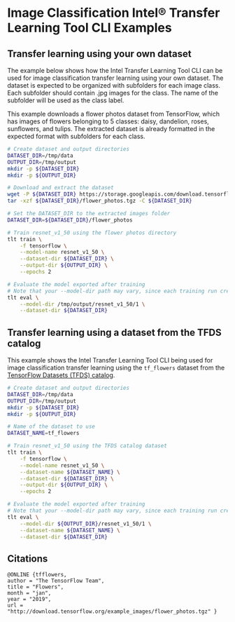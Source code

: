 # Image Classification Intel® Transfer Learning Tool CLI Examples

## Transfer learning using your own dataset

The example below shows how the Intel Transfer Learning Tool CLI can be used for image classification transfer learning
using your own dataset. The dataset is expected to be organized with subfolders for each image
class. Each subfolder should contain .jpg images for the class. The name of the subfolder will
be used as the class label.

This example downloads a flower photos dataset from TensorFlow, which has images of
flowers belonging to 5 classes: daisy, dandelion, roses, sunflowers, and tulips. The extracted
dataset is already formatted in the expected format with subfolders for each class.
```bash
# Create dataset and output directories
DATASET_DIR=/tmp/data
OUTPUT_DIR=/tmp/output
mkdir -p ${DATASET_DIR}
mkdir -p ${OUTPUT_DIR}

# Download and extract the dataset
wget -P ${DATASET_DIR} https://storage.googleapis.com/download.tensorflow.org/example_images/flower_photos.tgz
tar -xzf ${DATASET_DIR}/flower_photos.tgz -C ${DATASET_DIR}

# Set the DATASET_DIR to the extracted images folder
DATASET_DIR=${DATASET_DIR}/flower_photos

# Train resnet_v1_50 using the flower photos directory
tlt train \
    -f tensorflow \
    --model-name resnet_v1_50 \
    --dataset-dir ${DATASET_DIR} \
    --output-dir ${OUTPUT_DIR} \
    --epochs 2

# Evaluate the model exported after training
# Note that your --model-dir path may vary, since each training run creates a new directory
tlt eval \
    --model-dir /tmp/output/resnet_v1_50/1 \
    --dataset-dir ${DATASET_DIR}
```

## Transfer learning using a dataset from the TFDS catalog

This example shows the Intel Transfer Learning Tool CLI being used for image classification transfer learning
using the `tf_flowers` dataset from the
[TensorFlow Datasets (TFDS) catalog](https://www.tensorflow.org/datasets/catalog/overview).

```bash
# Create dataset and output directories
DATASET_DIR=/tmp/data
OUTPUT_DIR=/tmp/output
mkdir -p ${DATASET_DIR}
mkdir -p ${OUTPUT_DIR}

# Name of the dataset to use
DATASET_NAME=tf_flowers

# Train resnet_v1_50 using the TFDS catalog dataset
tlt train \
    -f tensorflow \
    --model-name resnet_v1_50 \
    --dataset-name ${DATASET_NAME} \
    --dataset-dir ${DATASET_DIR} \
    --output-dir ${OUTPUT_DIR} \
    --epochs 2

# Evaluate the model exported after training
# Note that your --model-dir path may vary, since each training run creates a new directory
tlt eval \
    --model-dir ${OUTPUT_DIR}/resnet_v1_50/1 \
    --dataset-name ${DATASET_NAME} \
    --dataset-dir ${DATASET_DIR}
```

## Citations

```
@ONLINE {tfflowers,
author = "The TensorFlow Team",
title = "Flowers",
month = "jan",
year = "2019",
url = "http://download.tensorflow.org/example_images/flower_photos.tgz" }
```
